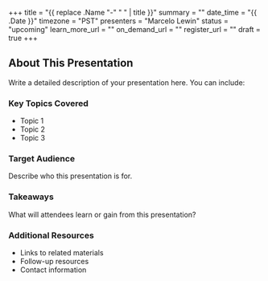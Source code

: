 +++
title = "{{ replace .Name "-" " " | title }}"
summary = ""
date_time = "{{ .Date }}"
timezone = "PST"
presenters = "Marcelo Lewin"
status = "upcoming"
learn_more_url = ""
on_demand_url = ""
register_url = ""
draft = true
+++

## About This Presentation

Write a detailed description of your presentation here. You can include:

### Key Topics Covered
- Topic 1
- Topic 2  
- Topic 3

### Target Audience
Describe who this presentation is for.

### Takeaways
What will attendees learn or gain from this presentation?

### Additional Resources
- Links to related materials
- Follow-up resources
- Contact information